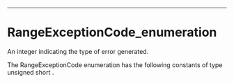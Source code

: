 

---

# RangeExceptionCode_enumeration

An integer indicating the type of error generated.

The RangeExceptionCode enumeration has the following constants of type unsigned short .